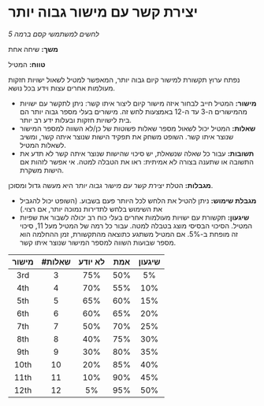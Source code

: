 # יצירת קשר עם מישור גבוה יותר

*לחשים למשתמשי קסם ברמה 5*

**משך:** שיחה אחת

**טווח:** המטיל

נפתח ערוץ תקשורת למישור קיום גבוה יותר, המאפשר למטיל לשאול ישויות חזקות מעולמות אחרים עצות וידע בכל נושא.

- **מישור:** המטיל חייב לבחור איזה מישור קיום ליצור איתו קשר: ניתן לתקשר עם ישויות מהמישורים ה-3 עד ה-12 באמצעות לחש זה. מישורים בעלי מספר גבוה יותר הם בית לישויות חזקות ובעלות ידע רב יותר.
- **שאלות:** המטיל יכול לשאול מספר שאלות פשוטות של כן/לא השווה למספר המישור שנוצר איתו קשר. השופט משחק את תפקיד הישות שנוצר איתה קשר, ומשיב לשאלות המטיל.
- **תשובות:** עבור כל שאלה שנשאלת, יש סיכוי שהישות שנוצר איתה קשר לא תדע את התשובה או שתענה בצורה לא אמיתית: ראו את הטבלה למטה. אי אפשר לזהות אם הישות משקרת.

**מגבלות:** הטלת *יצירת קשר עם מישור גבוה יותר* היא מעשה גדול ומסוכן.

- **מגבלת שימוש:** ניתן להטיל את הלחש לכל היותר פעם בשבוע. (השופט יכול להגביל את השימוש בלחש לתדירות נמוכה יותר, אם רצוי.)
- **שיגעון:** תקשורת עם ישויות מעולמות אחרים בעלי כוח רב יכולה לשבור את שפיות המטיל. הסיכוי הבסיסי מוצג בטבלה למטה. עבור כל רמה של המטיל מעל 11, סיכוי זה מופחת ב-5%. אם המטיל משתגע כתוצאה מהתקשורת, זמן ההחלמה הוא מספר שבועות השווה למספר המישור שנוצר איתו קשר.

| מישור | #שאלות | לא יודע | אמת | שיגעון |
| :---: | :--: | :--------: | :---: | :------: |
|  3rd  |  3   |    75%     |  50%  |    5%    |
|  4th  |  4   |    70%     |  55%  |   10%    |
|  5th  |  5   |    65%     |  60%  |   15%    |
|  6th  |  6   |    60%     |  65%  |   20%    |
|  7th  |  7   |    50%     |  70%  |   25%    |
|  8th  |  8   |    40%     |  75%  |   30%    |
|  9th  |  9   |    30%     |  80%  |   35%    |
| 10th  |  10  |    20%     |  85%  |   40%    |
| 11th  |  11  |    10%     |  90%  |   45%    |
| 12th  |  12  |     5%     |  95%  |   50%    |